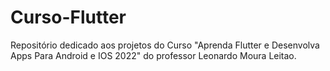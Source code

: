 # Curso-Flutter
Repositório dedicado aos projetos do Curso "Aprenda Flutter e Desenvolva Apps Para Android e IOS 2022" do professor Leonardo Moura Leitao.
